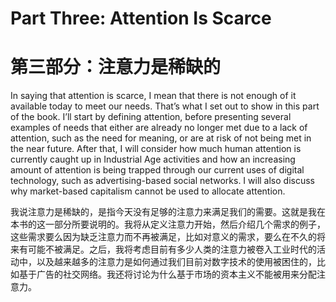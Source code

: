 # Part Three: Attention Is Scarce
# 第三部分：注意力是稀缺的

In saying that attention is scarce, I mean that there is not enough of it available today to meet our needs. That’s what I set out to show in this part of the book. I’ll start by defining attention, before presenting several examples of needs that either are already no longer met due to a lack of attention, such as the need for meaning, or are at risk of not being met in the near future. After that, I will consider how much human attention is currently caught up in Industrial Age activities and how an increasing amount of attention is being trapped through our current uses of digital technology, such as advertising-based social networks. I will also discuss why market-based capitalism cannot be used to allocate attention.

我说注意力是稀缺的，是指今天没有足够的注意力来满足我们的需要。这就是我在本书的这一部分所要说明的。我将从定义注意力开始，然后介绍几个需求的例子，这些需求要么因为缺乏注意力而不再被满足，比如对意义的需求，要么在不久的将来有可能不被满足。之后，我将考虑目前有多少人类的注意力被卷入工业时代的活动中，以及越来越多的注意力是如何通过我们目前对数字技术的使用被困住的，比如基于广告的社交网络。我还将讨论为什么基于市场的资本主义不能被用来分配注意力。